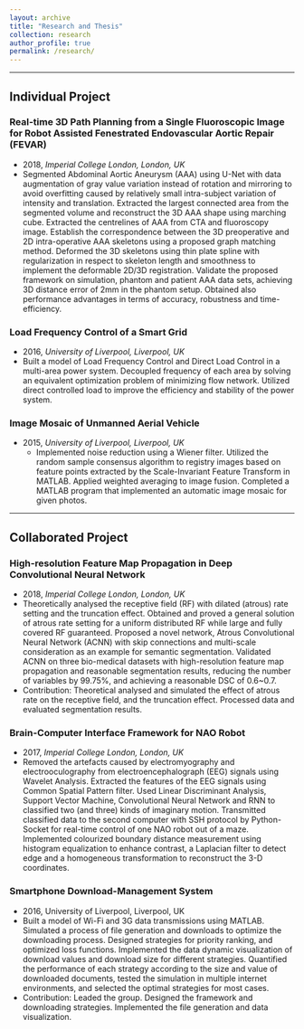 ```yaml
---
layout: archive
title: "Research and Thesis"
collection: research
author_profile: true
permalink: /research/ 
---
```


---

## Individual Project

### <b>Real-time 3D Path Planning from a Single Fluoroscopic Image for Robot Assisted Fenestrated Endovascular Aortic Repair (FEVAR)</b>
* 2018, _Imperial College London, London, UK_
* Segmented Abdominal Aortic Aneurysm (AAA) using U-Net with data augmentation of gray value variation instead of rotation and mirroring to avoid overfitting caused by relatively small intra-subject variation of intensity and translation. Extracted the largest connected area from the segmented volume and reconstruct the 3D AAA shape using marching cube. Extracted the centrelines of AAA from CTA and fluoroscopy image. Establish the correspondence between the 3D preoperative and 2D intra-operative AAA skeletons using a proposed graph matching method. Deformed the 3D skeletons using thin plate spline with regularization in respect to skeleton length and smoothness to implement the deformable 2D/3D registration. Validate the proposed framework on simulation, phantom and patient AAA data sets, achieving 3D distance error of 2mm in the phantom setup. Obtained also performance advantages in terms of accuracy, robustness and time-efficiency.


### <b>Load Frequency Control of a Smart Grid</b>
* 2016, _University of Liverpool, Liverpool, UK_
* Built a model of Load Frequency Control and Direct Load Control in a multi-area power system. Decoupled frequency of each area by solving an equivalent optimization problem of minimizing flow network. Utilized direct controlled load to improve the efficiency and stability of the power system.



### <b>Image Mosaic of Unmanned Aerial Vehicle</b>
* 2015, _University of Liverpool, Liverpool, UK_
  * Implemented noise reduction using a Wiener filter. Utilized the random sample consensus algorithm to registry images based on feature points extracted by the Scale-Invariant Feature Transform in MATLAB. Applied weighted averaging to image fusion. Completed a MATLAB program that implemented an automatic image mosaic for given photos.

---

## Collaborated Project

### <b>High-resolution Feature Map Propagation in Deep Convolutional Neural Network</b>
* 2018, _Imperial College London, London, UK_
* Theoretically analysed the receptive field (RF) with dilated (atrous) rate setting and the truncation effect. Obtained and proved a general solution of atrous rate setting for a uniform distributed RF while large and fully covered RF guaranteed. Proposed a novel network, Atrous Convolutional Neural Network (ACNN) with skip connections and multi-scale consideration as an example for semantic segmentation. Validated ACNN on three bio-medical datasets with high-resolution feature map propagation and reasonable segmentation results, reducing the number of variables by 99.75%, and achieving a reasonable DSC of 0.6~0.7.
* Contribution: Theoretical analysed and simulated the effect of atrous rate on the receptive field, and the truncation effect. Processed data and evaluated segmentation results.

### <b>Brain-Computer Interface Framework for NAO Robot</b>
* 2017, _Imperial College London, London, UK_
* Removed the artefacts caused by electromyography and electrooculography from electroencephalograph (EEG) signals using Wavelet Analysis. Extracted the features of the EEG signals using Common Spatial Pattern filter. Used Linear Discriminant Analysis, Support Vector Machine, Convolutional Neural Network and RNN to classified two (and three) kinds of imaginary motion. Transmitted classified data to the second computer with SSH protocol by Python-Socket for real-time control of one NAO robot out of a maze. Implemented colourized boundary distance measurement using histogram equalization to enhance contrast, a Laplacian filter to detect edge and a homogeneous transformation to reconstruct the 3-D coordinates.
  
### <b>Smartphone Download-Management System</b>
* 2016, University of Liverpool, Liverpool, UK
* Built a model of Wi-Fi and 3G data transmissions using MATLAB. Simulated a process of file generation and downloads to optimize the downloading process. Designed strategies for priority ranking, and optimized loss functions. Implemented the data dynamic visualization of download values and download size for different strategies. Quantified the performance of each strategy according to the size and value of downloaded documents, tested the simulation in multiple internet environments, and selected the optimal strategies for most cases.
* Contribution: Leaded the group. Designed the framework and downloading strategies. Implemented the file generation and data visualization.

